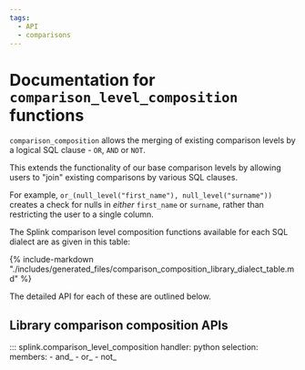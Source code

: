 ```yaml
---
tags:
  - API
  - comparisons
---
```

# Documentation for `comparison_level_composition` functions

`comparison_composition` allows the merging of existing comparison levels by a logical SQL clause - `OR`, `AND` or `NOT`.

This extends the functionality of our base comparison levels by allowing users to "join" existing comparisons by various SQL clauses.

For example, `or_(null_level("first_name"), null_level("surname"))` creates a check for nulls in *either* `first_name` or `surname`, rather than restricting the user to a single column.

The Splink comparison level composition functions available for each SQL dialect are as given in this table:

{% include-markdown "./includes/generated_files/comparison_composition_library_dialect_table.md" %}



The detailed API for each of these are outlined below.

## Library comparison composition APIs

::: splink.comparison_level_composition
    handler: python
    selection:
      members:
        - and_
        - or_
        - not_
